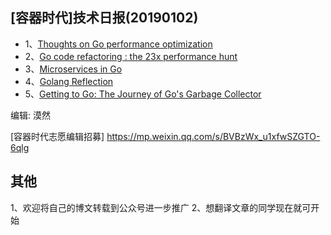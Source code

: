 ## [容器时代]技术日报(20190102)

- 1、[Thoughts on Go performance optimization](https://github.com/dgryski/go-perfbook)
- 2、[Go code refactoring : the 23x performance hunt](https://medium.com/@val_deleplace/go-code-refactoring-the-23x-performance-hunt-156746b522f7)
- 3、[Microservices in Go](https://medium.com/seek-blog/microservices-in-go-2fc1570f6800)
- 4、[Golang Reflection](https://golangbot.com/reflection/)
- 5、[Getting to Go: The Journey of Go's Garbage Collector](https://blog.golang.org/ismmkeynote)

编辑: 漠然

[容器时代志愿编辑招募] https://mp.weixin.qq.com/s/BVBzWx_u1xfwSZGTO-6qlg

## 其他
1、欢迎将自己的博文转载到公众号进一步推广
2、想翻译文章的同学现在就可开始
